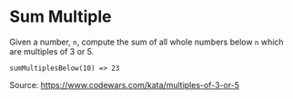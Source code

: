 # Sum Multiple

Given a number, `n`, compute the sum of all whole numbers below `n` which are multiples of 3 or 5.

`sumMultiplesBelow(10) => 23`

Source: https://www.codewars.com/kata/multiples-of-3-or-5
